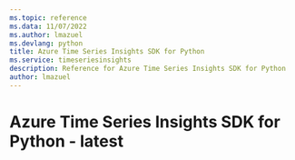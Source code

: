 ```yaml
---
ms.topic: reference
ms.data: 11/07/2022
ms.author: lmazuel
ms.devlang: python
title: Azure Time Series Insights SDK for Python
ms.service: timeseriesinsights
description: Reference for Azure Time Series Insights SDK for Python
author: lmazuel
---
```

# Azure Time Series Insights SDK for Python - latest